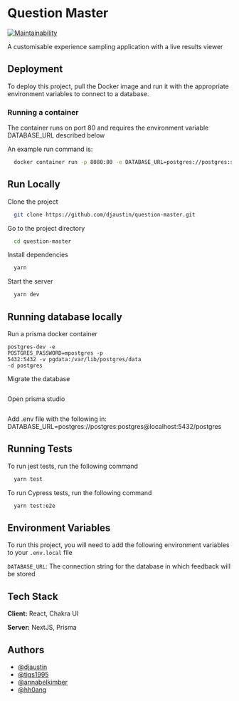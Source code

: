 # Question Master

[![Maintainability](https://api.codeclimate.com/v1/badges/433152fe4298594d0a99/maintainability)](https://codeclimate.com/github/djaustin/question-master/maintainability)

A customisable experience sampling application with a live results viewer

## Deployment

To deploy this project, pull the Docker image and run it with the appropriate environment variables to connect to a database.

### Running a container

The container runs on port 80 and requires the environment variable DATABASE_URL described below

An example run command is:

```bash
  docker container run -p 8080:80 -e DATABASE_URL=postgres://postgres:secret_password@localhost:5432/question-master -e LOCAL_USERNAME=admin -e LOCAL_PASSWORD=admin daustin/question-master:latest
```

## Run Locally

Clone the project

```bash
  git clone https://github.com/djaustin/question-master.git
```

Go to the project directory

```bash
  cd question-master
```

Install dependencies

```bash
  yarn
```

Start the server

```bash
  yarn dev
```

## Running database locally 

Run a prisma docker container

```docker container run --name
postgres-dev -e
POSTGRES_PASSWORD=mpostgres -p 
5432:5432 -v pgdata:/var/lib/postgres/data
-d postgres
````

Migrate the database

```yarn prisma migrate dev
```

Open prisma studio

```yarn prisma studio
```

Add .env file with the following in:
DATABASE_URL=postgres://postgres:postgres@localhost:5432/postgres

## Running Tests

To run jest tests, run the following command

```bash
  yarn test
```

To run Cypress tests, run the following command

```bash
  yarn test:e2e
```

## Environment Variables

To run this project, you will need to add the following environment variables to your `.env.local` file

`DATABASE_URL`: The connection string for the database in which feedback will be stored

## Tech Stack

**Client:** React, Chakra UI

**Server:** NextJS, Prisma

## Authors

- [@djaustin](https://www.github.com/djaustin)
- [@tigs1995](https://www.github.com/tigs1995)
- [@annabelkimber](https://www.github.com/annabelkimber)
- [@hh0ang](https://www.github.com/hh0ang)